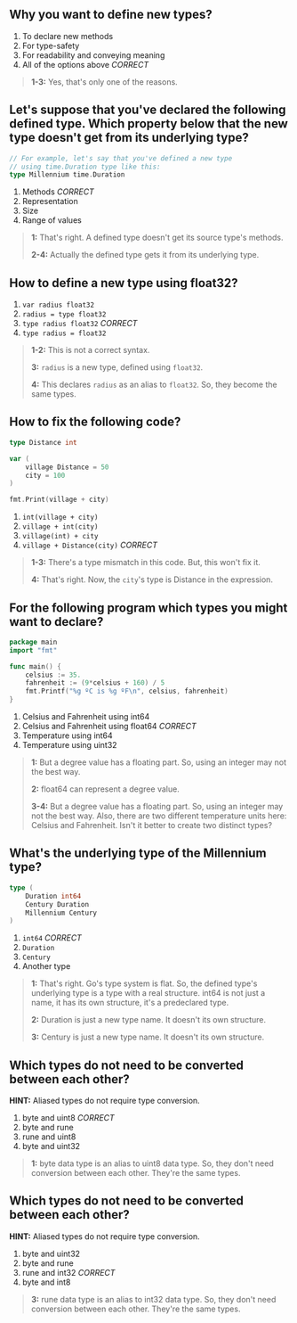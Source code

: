 ## Why you want to define new types?
1. To declare new methods
2. For type-safety
3. For readability and conveying meaning
4. All of the options above *CORRECT*

> **1-3:** Yes, that's only one of the reasons.
>


## Let's suppose that you've declared the following defined type. Which property below that the new type doesn't get from its underlying type?

```go
// For example, let's say that you've defined a new type
// using time.Duration type like this:
type Millennium time.Duration
```
1. Methods *CORRECT*
2. Representation
3. Size
4. Range of values

> **1:** That's right. A defined type doesn't get its source type's methods.
>
> **2-4:** Actually the defined type gets it from its underlying type.
>


## How to define a new type using float32?
1. `var radius float32`
2. `radius = type float32`
3. `type radius float32` *CORRECT*
4. `type radius = float32`

> **1-2:** This is not a correct syntax.
>
> **3:** `radius` is a new type, defined using `float32`.
>
> **4:** This declares `radius` as an alias to `float32`. So, they become the same types.
>


## How to fix the following code?
```go
type Distance int

var (
    village Distance = 50
    city = 100
)

fmt.Print(village + city)
```
1. `int(village + city)`
2. `village + int(city)`
3. `village(int) + city`
4. `village + Distance(city)` *CORRECT*

> **1-3:** There's a type mismatch in this code. But, this won't fix it.
>
> **4:** That's right. Now, the `city`'s type is Distance in the expression.
>


## For the following program which types you might want to declare?
```go
package main
import "fmt"

func main() {
	celsius := 35.
	fahrenheit := (9*celsius + 160) / 5
	fmt.Printf("%g ºC is %g ºF\n", celsius, fahrenheit)
}
```

1. Celsius and Fahrenheit using int64
2. Celsius and Fahrenheit using float64 *CORRECT*
3. Temperature using int64
4. Temperature using uint32

> **1:** But a degree value has a floating part. So, using an integer may not the best way.
>
> **2:** float64 can represent a degree value.
>
> **3-4:** But a degree value has a floating part. So, using an integer may not the best way. Also, there are two different temperature units here: Celsius and Fahrenheit. Isn't it better to create two distinct types?
>


## What's the underlying type of the Millennium type?
```go
type (
    Duration int64
    Century Duration
    Millennium Century
)
```
1. `int64` *CORRECT*
2. `Duration`
3. `Century`
4. Another type

> **1:** That's right. Go's type system is flat. So, the defined type's underlying type is a type with a real structure. int64 is not just a name, it has its own structure, it's a predeclared type.
>
> **2:** Duration is just a new type name. It doesn't its own structure.
>
> **3:** Century is just a new type name. It doesn't its own structure.
>


## Which types do not need to be converted between each other?
**HINT:** Aliased types do not require type conversion.

1. byte and uint8 *CORRECT*
2. byte and rune
3. rune and uint8
4. byte and uint32

> **1:** byte data type is an alias to uint8 data type. So, they don't need conversion between each other. They're the same types.
>


## Which types do not need to be converted between each other?
**HINT:** Aliased types do not require type conversion.

1. byte and uint32
2. byte and rune
3. rune and int32 *CORRECT*
4. byte and int8

> **3:** rune data type is an alias to int32 data type. So, they don't need conversion between each other. They're the same types.
>